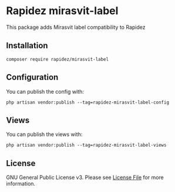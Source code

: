 # Rapidez mirasvit-label

This package adds Mirasvit label compatibility to Rapidez

## Installation

```
composer require rapidez/mirasvit-label
```

## Configuration

You can publish the config with:
```
php artisan vendor:publish --tag=rapidez-mirasvit-label-config
```

## Views

You can publish the views with:
```
php artisan vendor:publish --tag=rapidez-mirasvit-label-views
```

## License

GNU General Public License v3. Please see [License File](LICENSE) for more information.

